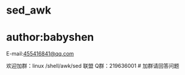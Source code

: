 # sed_awk
# author:babyshen
 E-mail:455416841@qq.com
 
 欢迎加群：linux /shell/awk/sed 联盟 Q群：219636001 # 加群请回答问题
